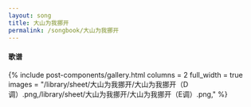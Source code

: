 ```yaml
---
layout: song
title: 大山为我挪开
permalink: /songbook/大山为我挪开
---
```


#### 歌谱

{% include post-components/gallery.html
    columns = 2
    full_width = true
    images = "/library/sheet/大山为我挪开/大山为我挪开（D调）.png,/library/sheet/大山为我挪开/大山为我挪开（E调）.png,"
%}
